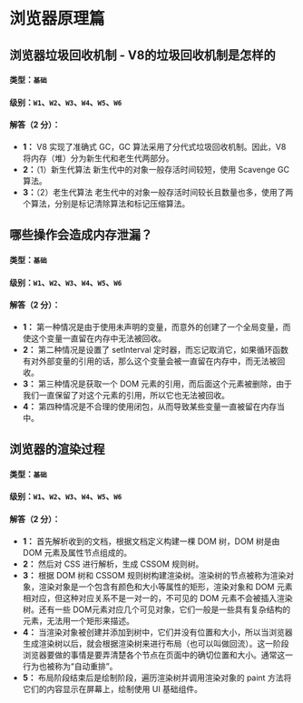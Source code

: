 # 浏览器原理篇

## 浏览器垃圾回收机制 - V8的垃圾回收机制是怎样的
#### 类型：`基础`
#### 级别：`W1`、`W2`、`W3`、`W4`、`W5`、`W6`
#### 解答（2 分）：
- **1：** V8 实现了准确式 GC，GC 算法采用了分代式垃圾回收机制。因此，V8 将内存（堆）分为新生代和老生代两部分。
- **2：**（1）新生代算法 新生代中的对象一般存活时间较短，使用 Scavenge GC 算法。
- **3：**（2）老生代算法 老生代中的对象一般存活时间较长且数量也多，使用了两个算法，分别是标记清除算法和标记压缩算法。

## 哪些操作会造成内存泄漏？
#### 类型：`基础`
#### 级别：`W1`、`W2`、`W3`、`W4`、`W5`、`W6`
#### 解答（2 分）：
- **1：** 第一种情况是由于使用未声明的变量，而意外的创建了一个全局变量，而使这个变量一直留在内存中无法被回收。
- **2：** 第二种情况是设置了 setInterval 定时器，而忘记取消它，如果循环函数有对外部变量的引用的话，那么这个变量会被一直留在内存中，而无法被回收。
- **3：** 第三种情况是获取一个 DOM 元素的引用，而后面这个元素被删除，由于我们一直保留了对这个元素的引用，所以它也无法被回收。
- **4：** 第四种情况是不合理的使用闭包，从而导致某些变量一直被留在内存当中。

## 浏览器的渲染过程
#### 类型：`基础`
#### 级别：`W1`、`W2`、`W3`、`W4`、`W5`、`W6`
#### 解答（2 分）：
- **1：** 首先解析收到的文档，根据文档定义构建一棵 DOM 树，DOM 树是由 DOM 元素及属性节点组成的。
- **2：** 然后对 CSS 进行解析，生成 CSSOM 规则树。
- **3：** 根据 DOM 树和 CSSOM 规则树构建渲染树。渲染树的节点被称为渲染对象，渲染对象是一个包含有颜色和大小等属性的矩形，渲染对象和 DOM 元素相对应，但这种对应关系不是一对一的，不可见的 DOM 元素不会被插入渲染树。还有一些 DOM元素对应几个可见对象，它们一般是一些具有复杂结构的元素，无法用一个矩形来描述。
- **4：** 当渲染对象被创建并添加到树中，它们并没有位置和大小，所以当浏览器生成渲染树以后，就会根据渲染树来进行布局（也可以叫做回流）。这一阶段浏览器要做的事情是要弄清楚各个节点在页面中的确切位置和大小。通常这一行为也被称为“自动重排”。
- **5：** 布局阶段结束后是绘制阶段，遍历渲染树并调用渲染对象的 paint 方法将它们的内容显示在屏幕上，绘制使用 UI 基础组件。